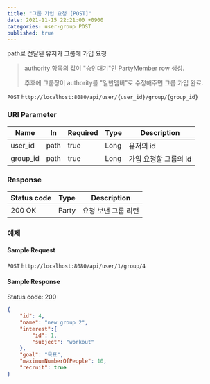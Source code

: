 ```yaml
---
title: "그룹 가입 요청 [POST]"
date: 2021-11-15 22:21:00 +0900
categories: user-group POST
published: true
---
```


path로 전달된 유저가 그룹에 가입 요청

> authority 항목의 값이 "승인대기"인 PartyMember row 생성.
>
> 추후에 그룹장이 authority를 "일반멤버"로 수정해주면 그룹 가입 완료.

`POST` `http://localhost:8080/api/user/{user_id}/group/{group_id}`

### URI Parameter

| Name     | In   | Required | Type | Description           |
| -------- | ---- | -------- | ---- | --------------------- |
| user_id  | path | true     | Long | 유저의 id             |
| group_id | path | true     | Long | 가입 요청할 그룹의 id |

### Response

| Status code | Type  | Description         |
| ----------- | ----- | ------------------- |
| 200 OK      | Party | 요청 보낸 그룹 리턴 |



### 예제

#### Sample Request

`POST` `http://localhost:8080/api/user/1/group/4`

#### Sample Response

Status code: 200

```json
{
    "id": 4,
    "name": "new group 2",
    "interest":{
        "id": 1,
        "subject": "workout"
    },
    "goal": "목표",
    "maximumNumberOfPeople": 10,
    "recruit": true
}
```

